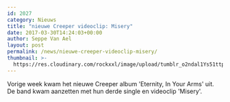 ```yaml
---
id: 2027
category: Nieuws
title: "nieuwe Creeper videoclip: Misery"
date: 2017-03-30T14:24:03+00:00
author: Seppe Van Ael
layout: post
permalink: /news/nieuwe-creeper-videoclip-misery/
thumbnail: >-
  https://res.cloudinary.com/rockxxl/image/upload/tumblr_o2ndal1Ys51ttp876o1_r1_1280.jpg
---
```

Vorige week kwam het nieuwe Creeper album 'Eternity, In Your Arms' uit. De band kwam aanzetten met hun derde single en videoclip 'Misery'.
